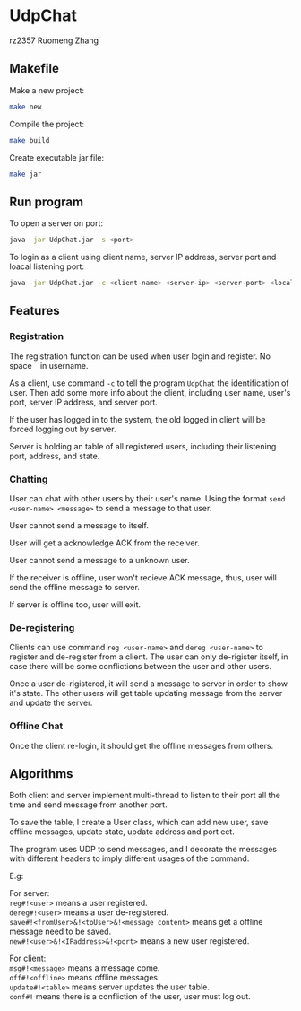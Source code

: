 # UdpChat

rz2357
Ruomeng Zhang

## Makefile
Make a new project:
```bash
make new
```

Compile the project:
```bash
make build
```

Create executable jar file:
```bash
make jar
```

## Run program
To open a server on port:
```bash
java -jar UdpChat.jar -s <port>
```
To login as a client using client name, server IP address, server port and loacal listening port:
```bash
java -jar UdpChat.jar -c <client-name> <server-ip> <server-port> <local-port>
```

## Features
### Registration
The registration function can be used when user login and register. No space ` ` in username.

As a client, use command `-c` to tell the program `UdpChat` the identification of user. Then add some more info about the client, including user name, user's port, server IP address, and server port.

If the user has logged in to the system, the old logged in client will be forced logging out by server.

Server is holding an table of all registered users, including their listening port, address, and state.

### Chatting
User can chat with other users by their user's name. Using the format `send <user-name> <message>` to send a message to that user. 

User cannot send a message to itself.

User will get a acknowledge ACK from the receiver. 

User cannot send a message to a unknown user.

If the receiver is offline, user won't recieve ACK message, thus, user will send the offline message to server.

If server is offline too, user will exit.

### De-registering
Clients can use command `reg <user-name>` and `dereg <user-name>` to register and de-register from a client. The user can only de-rigister itself, in case there will be some conflictions between the user and other users.

Once a user de-rigistered, it will send a message to server in order to show it's state. The other users will get table updating message from the server and update the server.

### Offline Chat
Once the client re-login, it should get the offline messages from others.

## Algorithms
Both client and server implement multi-thread to listen to their port all the time and send message from another port.

To save the table, I create a User class, which can add new user, save offline messages, update state, update address and port ect.

The program uses UDP to send messages, and I decorate the messages with different headers to imply different usages of the command.

E.g:

For server:<br>
`reg#!<user>` means a user registered.<br>
`dereg#!<user>` means a user de-registered.<br>
`save#!<fromUser>&!<toUser>&!<message content>` means get a offline message need to be saved.<br>
`new#!<user>&!<IPaddress>&!<port>` means a new user registered.

For client:<br>
`msg#!<message>` means a message come.<br>
`off#!<offline>` means offline messages.<br>
`update#!<table>` means server updates the user table.<br>
`conf#!` means there is a confliction of the user, user must log out.


